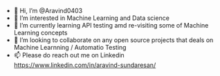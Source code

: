 - 👋 Hi, I’m @Aravind0403
- 👀 I’m interested in Machine Learning and Data science 
- 🌱 I’m currently learning API testing amd re-visiting some of Machine Learning concepts
- 💞️ I’m looking to collaborate on any open source projects that deals on Machine Learnning / Automatio Testing
- 📫 Please do reach out me on Linkedin https://www.linkedin.com/in/aravind-sundaresan/ 

<!---
Aravind0403/Aravind0403 is a ✨ special ✨ repository because its `README.md` (this file) appears on your GitHub profile.
You can click the Preview link to take a look at your changes.
--->
